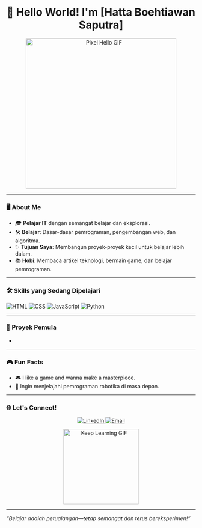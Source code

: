 <h1 align="center">👋 Hello World! I'm [Hatta Boehtiawan Saputra]</h1>

<p align="center">
  <img src="https://media.giphy.com/media/M9gbBd9nbDrOTu1Mqx/giphy.gif" width="400" alt="Pixel Hello GIF"/>
</p>

---

### 🖥️ About Me

- 🎓 **Pelajar IT** dengan semangat belajar dan eksplorasi.
- 🛠️ **Belajar**: Dasar-dasar pemrograman, pengembangan web, dan algoritma.
- ✨ **Tujuan Saya**: Membangun proyek-proyek kecil untuk belajar lebih dalam.
- 📚 **Hobi**: Membaca artikel teknologi, bermain game, dan belajar pemrograman.

---

### 🛠️ Skills yang Sedang Dipelajari

![HTML](https://img.shields.io/badge/HTML5-E34F26?style=for-the-badge&logo=html5&logoColor=white)
![CSS](https://img.shields.io/badge/CSS3-1572B6?style=for-the-badge&logo=css3&logoColor=white)
![JavaScript](https://img.shields.io/badge/JavaScript-F7DF1E?style=for-the-badge&logo=javascript&logoColor=black)
![Python](https://img.shields.io/badge/Python-3776AB?style=for-the-badge&logo=python&logoColor=white)

---

### 🚀 Proyek Pemula

-
---

### 🎮 Fun Facts

- 🎮 I like a game and wanna make a masterpiece.
- 🤖 Ingin menjelajahi pemrograman robotika di masa depan.

---

### 🌐 Let's Connect!

<p align="center">
  <a href="https://linkedin.com/in/[linkedin_profile]" target="_blank">
    <img src="https://img.shields.io/badge/LinkedIn-0A66C2?style=for-the-badge&logo=linkedin&logoColor=white" alt="LinkedIn"/>
  </a>
  <a href="mailto:[email_address]">
    <img src="https://img.shields.io/badge/Email-D14836?style=for-the-badge&logo=gmail&logoColor=white" alt="Email"/>
  </a>
</p>

<p align="center">
  <img src="https://media.giphy.com/media/RbDKaczqWovIugyJmW/giphy.gif" width="200" alt="Keep Learning GIF"/>
</p>

---

_“Belajar adalah petualangan—tetap semangat dan terus bereksperimen!”_
